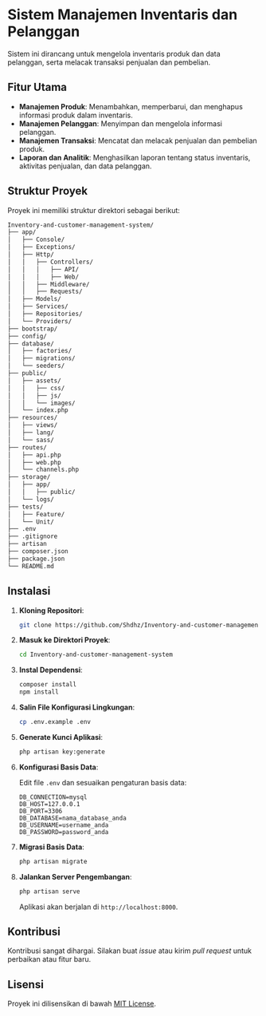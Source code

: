 
# Sistem Manajemen Inventaris dan Pelanggan

Sistem ini dirancang untuk mengelola inventaris produk dan data pelanggan, serta melacak transaksi penjualan dan pembelian.

## Fitur Utama

- **Manajemen Produk**: Menambahkan, memperbarui, dan menghapus informasi produk dalam inventaris.
- **Manajemen Pelanggan**: Menyimpan dan mengelola informasi pelanggan.
- **Manajemen Transaksi**: Mencatat dan melacak penjualan dan pembelian produk.
- **Laporan dan Analitik**: Menghasilkan laporan tentang status inventaris, aktivitas penjualan, dan data pelanggan.

## Struktur Proyek

Proyek ini memiliki struktur direktori sebagai berikut:
```bash
Inventory-and-customer-management-system/
├── app/
│   ├── Console/
│   ├── Exceptions/
│   ├── Http/
│   │   ├── Controllers/
│   │   │   ├── API/
│   │   │   ├── Web/
│   │   ├── Middleware/
│   │   ├── Requests/
│   ├── Models/
│   ├── Services/
│   ├── Repositories/
│   └── Providers/
├── bootstrap/
├── config/
├── database/
│   ├── factories/
│   ├── migrations/
│   └── seeders/
├── public/
│   ├── assets/
│   │   ├── css/
│   │   ├── js/
│   │   └── images/
│   └── index.php
├── resources/
│   ├── views/
│   ├── lang/
│   └── sass/
├── routes/
│   ├── api.php
│   ├── web.php
│   └── channels.php
├── storage/
│   ├── app/
│   │   ├── public/
│   └── logs/
├── tests/
│   ├── Feature/
│   └── Unit/
├── .env
├── .gitignore
├── artisan
├── composer.json
├── package.json
└── README.md

```

## Instalasi

1. **Kloning Repositori**:

   ```bash
   git clone https://github.com/Shdhz/Inventory-and-customer-management-system.git
   ```

2. **Masuk ke Direktori Proyek**:

   ```bash
   cd Inventory-and-customer-management-system
   ```

3. **Instal Dependensi**:

   ```bash
   composer install
   npm install
   ```

4. **Salin File Konfigurasi Lingkungan**:

   ```bash
   cp .env.example .env
   ```

5. **Generate Kunci Aplikasi**:

   ```bash
   php artisan key:generate
   ```

6. **Konfigurasi Basis Data**:

   Edit file `.env` dan sesuaikan pengaturan basis data:

   ```
   DB_CONNECTION=mysql
   DB_HOST=127.0.0.1
   DB_PORT=3306
   DB_DATABASE=nama_database_anda
   DB_USERNAME=username_anda
   DB_PASSWORD=password_anda
   ```

7. **Migrasi Basis Data**:

   ```bash
   php artisan migrate
   ```

8. **Jalankan Server Pengembangan**:

   ```bash
   php artisan serve
   ```

   Aplikasi akan berjalan di `http://localhost:8000`.


## Kontribusi

Kontribusi sangat dihargai. Silakan buat *issue* atau kirim *pull request* untuk perbaikan atau fitur baru.

## Lisensi

Proyek ini dilisensikan di bawah [MIT License](LICENSE).

 
